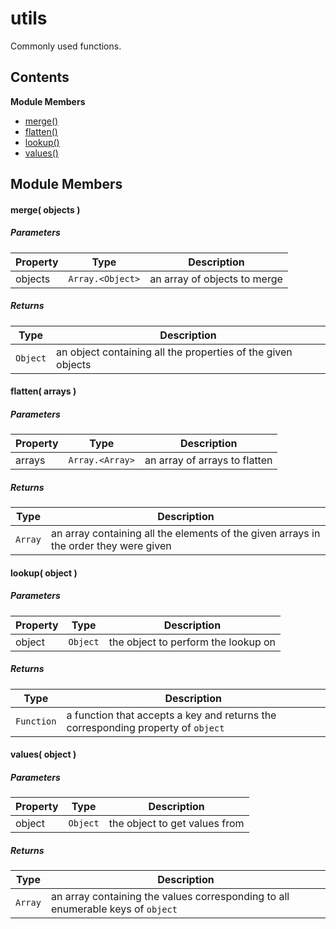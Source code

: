 
# <a name="utils"></a>utils

Commonly used functions.

## Contents

**Module Members**

- [merge()](#merge)
- [flatten()](#flatten)
- [lookup()](#lookup)
- [values()](#values)

## Module Members

#### <a name="merge"></a>merge( objects )

##### Parameters

| Property | Type | Description |
| -------- | ---- | ----------- |
| objects | `Array.<Object>` |  an array of objects to merge |

##### Returns

| Type | Description |
| ---- | ----------- |
| `Object` |  an object containing all the properties of the given objects |

#### <a name="flatten"></a>flatten( arrays )

##### Parameters

| Property | Type | Description |
| -------- | ---- | ----------- |
| arrays | `Array.<Array>` |  an array of arrays to flatten |

##### Returns

| Type | Description |
| ---- | ----------- |
| `Array` |  an array containing all the elements of the given arrays in the order they were given |

#### <a name="lookup"></a>lookup( object )

##### Parameters

| Property | Type | Description |
| -------- | ---- | ----------- |
| object | `Object` |  the object to perform the lookup on |

##### Returns

| Type | Description |
| ---- | ----------- |
| `Function` |  a function that accepts a key and returns the corresponding property of `object` |

#### <a name="values"></a>values( object )

##### Parameters

| Property | Type | Description |
| -------- | ---- | ----------- |
| object | `Object` |  the object to get values from |

##### Returns

| Type | Description |
| ---- | ----------- |
| `Array` |  an array containing the values corresponding to all enumerable keys of `object` |
